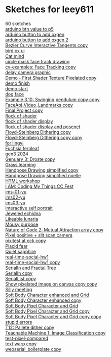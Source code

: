 # Sketches for leey611
60 sketches  
[arduino btn value to p5](https://editor.p5js.org/leey611/sketches/BSYny-hp2)<!-- 2022-11-30T18:55:38.038Z -->  
[arduino button to add oxgen](https://editor.p5js.org/leey611/sketches/qijOlwpEl)<!-- 2022-12-12T17:35:36.891Z -->  
[arduino button to add oxgen 2](https://editor.p5js.org/leey611/sketches/qde3Th861)<!-- 2022-12-13T23:51:51.203Z -->  
[Bezier Curve Interactive Tangents copy](https://editor.p5js.org/leey611/sketches/ZfRGzFyhK)<!-- 2023-01-10T19:04:36.750Z -->  
[bird ox ui](https://editor.p5js.org/leey611/sketches/VySH8C0GG)<!-- 2022-11-27T19:13:51.176Z -->  
[Cat mind](https://editor.p5js.org/leey611/sketches/vKt9wLM44)<!-- 2023-04-26T20:13:01.530Z -->  
[circle mask face track drawing](https://editor.p5js.org/leey611/sketches/t1qgHlaxaA)<!-- 2022-09-29T16:09:07.667Z -->  
[cv-examples: Face Tracking copy](https://editor.p5js.org/leey611/sketches/pLWRpjVYb)<!-- 2023-05-25T08:14:37.683Z -->  
[delay camera graphic](https://editor.p5js.org/leey611/sketches/8YEu0w6jc)<!-- 2022-10-02T14:55:12.399Z -->  
[Demo - First Shader Texture Pixelated copy](https://editor.p5js.org/leey611/sketches/BFRnFNpUD)<!-- 2023-12-11T19:37:36.717Z -->  
[demo finish](https://editor.p5js.org/leey611/sketches/kjDIO6FRp)<!-- 2023-03-08T20:35:22.335Z -->  
[demo start](https://editor.p5js.org/leey611/sketches/vK-UmW9u4)<!-- 2023-03-08T21:03:43.382Z -->  
[dog face](https://editor.p5js.org/leey611/sketches/OFF0LUWJx)<!-- 2022-11-13T18:56:47.641Z -->  
[Example 3.10: Swinging pendulum copy copy](https://editor.p5js.org/leey611/sketches/Xv02ToqT_I)<!-- 2023-11-28T18:54:47.048Z -->  
[FaceApi\_Video\_Landmarks copy](https://editor.p5js.org/leey611/sketches/sMFdIFjgo)<!-- 2022-10-02T14:55:20.944Z -->  
[Final Project copy](https://editor.p5js.org/leey611/sketches/ZRPw2TiWK)<!-- 2023-03-17T17:42:13.692Z -->  
[flock of shader](https://editor.p5js.org/leey611/sketches/LPVIjn19v)<!-- 2023-04-27T16:27:33.789Z -->  
[flock of shader display](https://editor.p5js.org/leey611/sketches/HcIeutyg1)<!-- 2023-04-27T18:13:10.592Z -->  
[flock of shader display and posenet](https://editor.p5js.org/leey611/sketches/JBiYtu_1I)<!-- 2023-04-29T00:18:26.795Z -->  
[Floyd-Steinberg Dithering	 copy](https://editor.p5js.org/leey611/sketches/Nng44BQ6u)<!-- 2023-08-30T20:12:45.059Z -->  
[Floyd-Steinberg Dithering	 copy copy](https://editor.p5js.org/leey611/sketches/9RKboFM2S)<!-- 2023-08-30T19:19:45.795Z -->  
[for lingyi](https://editor.p5js.org/leey611/sketches/ySHRWvaUO)<!-- 2023-12-11T19:42:21.625Z -->  
[Fuchsia fernleaf](https://editor.p5js.org/leey611/sketches/6DJ11Fx8U)<!-- 2023-03-09T17:25:18.414Z -->  
[gen3 2024](https://editor.p5js.org/leey611/sketches/kAzp_Okh9)<!-- 2024-01-03T22:11:50.959Z -->  
[Genuary 3: Droste copy](https://editor.p5js.org/leey611/sketches/RMHhwSn76)<!-- 2024-01-03T21:54:00.046Z -->  
[Grass learning](https://editor.p5js.org/leey611/sketches/KeZsxTOF6)<!-- 2024-03-28T17:46:16.165Z -->  
[Handpose Drawing simplified copy](https://editor.p5js.org/leey611/sketches/osuk-kpKl)<!-- 2024-04-25T16:47:14.745Z -->  
[Handpose Drawing simplified noelle](https://editor.p5js.org/leey611/sketches/QjcYG1DPu)<!-- 2024-04-25T17:05:18.094Z -->  
[HTML workshop](https://editor.p5js.org/leey611/sketches/gSK5X9wQ5k)<!-- 2022-11-16T17:56:21.040Z -->  
[I AM: Coding My Things CC Fest](https://editor.p5js.org/leey611/sketches/opD9csRDs)<!-- 2024-01-28T18:48:28.448Z -->  
[ims-01-yu](https://editor.p5js.org/leey611/sketches/wseW-x0GP)<!-- 2024-03-12T15:41:17.179Z -->  
[ims02-yu](https://editor.p5js.org/leey611/sketches/T5zVm6jEl)<!-- 2024-04-04T17:48:46.342Z -->  
[ims03-yu](https://editor.p5js.org/leey611/sketches/jtoE5kFtT)<!-- 2024-04-09T12:58:53.437Z -->  
[interactive self portrait](https://editor.p5js.org/leey611/sketches/Lw8O4sJdm)<!-- 2023-02-06T18:58:25.834Z -->  
[Jeweled echidna](https://editor.p5js.org/leey611/sketches/uo2kkyr_v)<!-- 2022-11-17T20:10:41.819Z -->  
[Likeable lunaria](https://editor.p5js.org/leey611/sketches/b52_lWDUI)<!-- 2024-02-27T01:34:28.935Z -->  
[Mousy purpose](https://editor.p5js.org/leey611/sketches/JJSDTI5Cvf)<!-- 2023-04-02T15:56:40.566Z -->  
[Nature of Code 2: Mutual Attraction array copy](https://editor.p5js.org/leey611/sketches/A3fCQc9XG)<!-- 2024-01-06T10:17:40.944Z -->  
[Pixel positive + slit scan camera](https://editor.p5js.org/leey611/sketches/Qzm9RogB1)<!-- 2022-09-26T06:18:16.425Z -->  
[pixitest at cck copy](https://editor.p5js.org/leey611/sketches/5n6iEM4kU)<!-- 2023-08-21T21:15:22.227Z -->  
[Placid fear](https://editor.p5js.org/leey611/sketches/fIeDwrxQf)<!-- 2019-10-10T15:35:46.009Z -->  
[Quiet sapphire](https://editor.p5js.org/leey611/sketches/UU0KeVsDs)<!-- 2022-11-01T15:47:45.515Z -->  
[real-time-social-hw1](https://editor.p5js.org/leey611/sketches/AVwWMsxTQI)<!-- 2023-01-31T19:51:08.831Z -->  
[real-time-social-hw1 copy](https://editor.p5js.org/leey611/sketches/JwVzj_ylW)<!-- 2023-01-31T19:50:29.936Z -->  
[SerialIn and Fractal Tree](https://editor.p5js.org/leey611/sketches/oqD8CN9gu)<!-- 2022-11-01T18:17:46.595Z -->  
[SerialIn copy](https://editor.p5js.org/leey611/sketches/zSEqD-xrR)<!-- 2022-11-01T17:52:45.080Z -->  
[SerialList copy](https://editor.p5js.org/leey611/sketches/ePf2REC_a)<!-- 2022-11-01T17:15:14.707Z -->  
[Show pixelated image on canvas copy copy](https://editor.p5js.org/leey611/sketches/7iWOia6As)<!-- 2023-08-23T06:45:20.387Z -->  
[Silly meeting](https://editor.p5js.org/leey611/sketches/ov79biW7O)<!-- 2019-10-26T05:52:44.532Z -->  
[Soft Body Character enhanced and Grid](https://editor.p5js.org/leey611/sketches/jmDc-7qVb)<!-- 2023-09-07T16:37:01.245Z -->  
[Soft Body Character enhanced copy](https://editor.p5js.org/leey611/sketches/eBgpI-7vg)<!-- 2023-08-29T18:08:46.816Z -->  
[Soft Body Pixel Character and Grid](https://editor.p5js.org/leey611/sketches/75dB8LSC4)<!-- 2024-01-18T05:02:30.747Z -->  
[Soft Body Pixel Character and Grid copy](https://editor.p5js.org/leey611/sketches/0XggHWxBn)<!-- 2024-01-03T15:50:30.022Z -->  
[Soft Body Pixel Character and Grid copy copy](https://editor.p5js.org/leey611/sketches/wMsna464M)<!-- 2024-01-03T17:07:00.895Z -->  
[stupid errors](https://editor.p5js.org/leey611/sketches/zjv4HBVN9)<!-- 2024-02-25T20:13:43.271Z -->  
[T12: Pallete dither copy](https://editor.p5js.org/leey611/sketches/sq0kk1L78D)<!-- 2023-08-30T19:28:10.021Z -->  
[Teachable Machine 1: Image Classification copy](https://editor.p5js.org/leey611/sketches/2iXWxH6Wn)<!-- 2023-11-29T21:33:57.522Z -->  
[test-pixel-compared](https://editor.p5js.org/leey611/sketches/USTpuQTL8)<!-- 2023-08-22T18:22:25.477Z -->  
[text warp copy](https://editor.p5js.org/leey611/sketches/c9qPCNJKe)<!-- 2024-03-26T13:14:29.370Z -->  
[webserial\_boilerplate copy](https://editor.p5js.org/leey611/sketches/iLDI7gfWB)<!-- 2022-11-01T21:38:57.380Z -->  